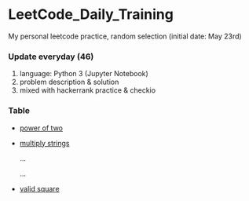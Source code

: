 # LeetCode_Daily_Training
My personal leetcode practice, random selection (initial date: May 23rd)
### Update everyday (46)
1) language: Python 3 (Jupyter Notebook)
2) problem description & solution 
3) mixed with hackerrank practice & checkio
### Table
* [power of two](https://github.com/xlyue92/LeetCode_Daily_Training/blob/master/%20power%20of%20two.ipynb)
* [multiply strings](https://github.com/xlyue92/LeetCode_Daily_Training/blob/master/multiply%20strings.ipynb)

     ...
     
     ...
   
* [valid square](https://github.com/xlyue92/LeetCode_Daily_Training/blob/master/valid%20square.ipynb)
